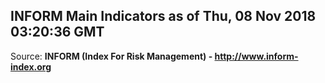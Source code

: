 ## INFORM Main Indicators as of Thu, 08 Nov 2018 03:20:36 GMT

Source: **INFORM (Index For Risk Management) - http://www.inform-index.org**